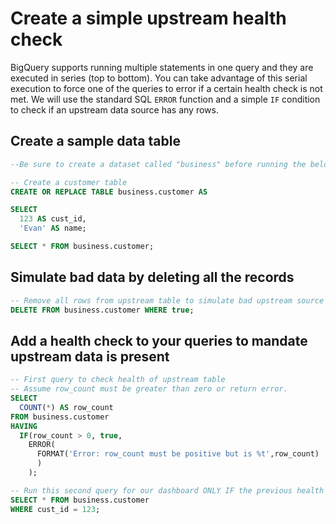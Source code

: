 # Create a simple upstream health check 

BigQuery supports running multiple statements in one query and they are executed in series (top to bottom). You can take advantage of this serial execution to force one of the queries to error if a certain health check is not met. We will use the standard SQL `ERROR` function and a simple `IF` condition to check if an upstream data source has any rows.

## Create a sample data table

```sql
--Be sure to create a dataset called "business" before running the below

-- Create a customer table
CREATE OR REPLACE TABLE business.customer AS

SELECT  
  123 AS cust_id,
  'Evan' AS name;

SELECT * FROM business.customer;
```

## Simulate bad data by deleting all the records

```sql
-- Remove all rows from upstream table to simulate bad upstream source
DELETE FROM business.customer WHERE true;
```

## Add a health check to your queries to mandate upstream data is present
```sql
-- First query to check health of upstream table
-- Assume row_count must be greater than zero or return error.
SELECT 
  COUNT(*) AS row_count
FROM business.customer
HAVING
  IF(row_count > 0, true,
    ERROR(
      FORMAT('Error: row_count must be positive but is %t',row_count)
      )
    );

-- Run this second query for our dashboard ONLY IF the previous health check passed
SELECT * FROM business.customer
WHERE cust_id = 123;
```
